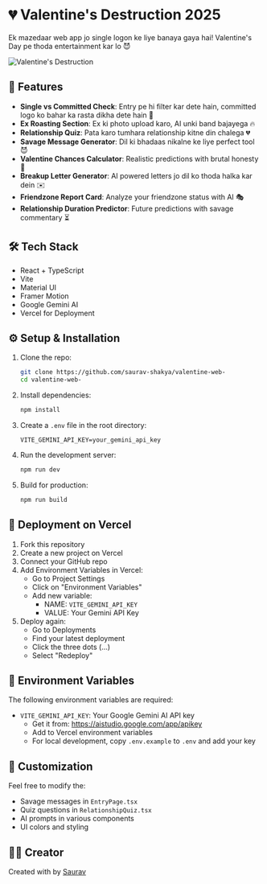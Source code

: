 # 💔 Valentine's Destruction 2025

Ek mazedaar web app jo single logon ke liye banaya gaya hai! Valentine's Day pe thoda entertainment kar lo 😈

![Valentine's Destruction](https://i.imgur.com/YOUR_PREVIEW_IMAGE.png)

## 🚀 Features

- **Single vs Committed Check**: Entry pe hi filter kar dete hain, committed logo ko bahar ka rasta dikha dete hain 😤
- **Ex Roasting Section**: Ex ki photo upload karo, AI unki band bajayega 🔥
- **Relationship Quiz**: Pata karo tumhara relationship kitne din chalega 💔
- **Savage Message Generator**: Dil ki bhadaas nikalne ke liye perfect tool 😈
- **Valentine Chances Calculator**: Realistic predictions with brutal honesty 🎲
- **Breakup Letter Generator**: AI powered letters jo dil ko thoda halka kar dein ✉️
- **Friendzone Report Card**: Analyze your friendzone status with AI 🎭
- **Relationship Duration Predictor**: Future predictions with savage commentary ⏳

## 🛠️ Tech Stack

- React + TypeScript
- Vite
- Material UI
- Framer Motion
- Google Gemini AI
- Vercel for Deployment

## ⚙️ Setup & Installation

1. Clone the repo:
   ```bash
   git clone https://github.com/saurav-shakya/valentine-web-
   cd valentine-web-
   ```

2. Install dependencies:
   ```bash
   npm install
   ```

3. Create a `.env` file in the root directory:
   ```env
   VITE_GEMINI_API_KEY=your_gemini_api_key
   ```

4. Run the development server:
   ```bash
   npm run dev
   ```

5. Build for production:
   ```bash
   npm run build
   ```

## 🚀 Deployment on Vercel

1. Fork this repository
2. Create a new project on Vercel
3. Connect your GitHub repo
4. Add Environment Variables in Vercel:
   - Go to Project Settings
   - Click on "Environment Variables"
   - Add new variable:
     - NAME: `VITE_GEMINI_API_KEY`
     - VALUE: Your Gemini API Key
5. Deploy again:
   - Go to Deployments
   - Find your latest deployment
   - Click the three dots (...)
   - Select "Redeploy"

## 🔑 Environment Variables

The following environment variables are required:

- `VITE_GEMINI_API_KEY`: Your Google Gemini AI API key
  - Get it from: https://aistudio.google.com/app/apikey
  - Add to Vercel environment variables
  - For local development, copy `.env.example` to `.env` and add your key

## 🎨 Customization

Feel free to modify the:
- Savage messages in `EntryPage.tsx`
- Quiz questions in `RelationshipQuiz.tsx`
- AI prompts in various components
- UI colors and styling

## 👨‍💻 Creator

Created with  by [Saurav](https://x.com/sauravv_x)

